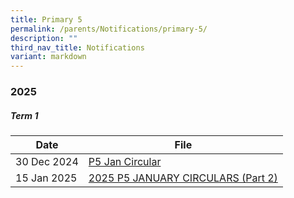 ```yaml
---
title: Primary 5
permalink: /parents/Notifications/primary-5/
description: ""
third_nav_title: Notifications
variant: markdown
---
```

### **2025**

##### Term 1

| Date| File | 
| -------- | -------- |
|30 Dec 2024|[P5 Jan Circular](/files/Notification%202025/Pri%205/RGPS_N25_P5_001.pdf)|
|15 Jan 2025|[2025 P5 JANUARY CIRCULARS (Part 2)](/files/Notification%202025/Pri%205/RGPS_N25_P5_004.pdf)|